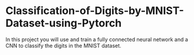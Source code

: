 # Classification-of-Digits-by-MNIST-Dataset-using-Pytorch


In this project you will use and train a fully connected neural network and a CNN to classify the digits in the MNIST dataset.

